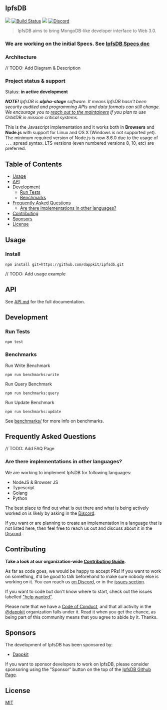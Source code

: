 ## IpfsDB

<img src="https://img.shields.io/badge/Node.js-%3E%3D8.0.0-orange.svg?style=flat-square" /></a>
[![Build Status](https://travis-ci.com/dappkit/ipfsdb.svg?branch=master)](https://travis-ci.com/dappkit/ipfsdb)
<a href="https://david-dm.org/dappkit/ipfsdb"><img src="https://david-dm.org/dappkit/ipfsdb.svg?style=flat-square"/></a>
[![Discord](https://img.shields.io/discord/616677539812868097?color=blueviolet&label=discord)](https://discord.gg/88YpNuQ)


> IpfsDB aims to bring MongoDB-like developer interface to Web 3.0.

### We are working on the initial Specs. See [IpfsDB Specs doc](https://github.com/dappkit/ipfsdb-specs/blob/master/README.md)

### Architecture

// TODO: Add Diagram & Description

### Project status & support

Status: **in active development**

***NOTE!*** *IpfsDB is **alpha-stage** software. It means IpfsDB hasn't been security audited and programming APIs and data formats can still change. We encourage you to [reach out to the maintainers](https://discord.gg/88YpNuQ) if you plan to use OrbitDB in mission critical systems.*

This is the Javascript implementation and it works both in **Browsers** and **Node.js** with support for Linux and OS X (Windows is not supported yet). The minimum required version of Node.js is now 8.6.0 due to the usage of `...` spread syntax. LTS versions (even numbered versions 8, 10, etc) are preferred.

[//]: <> (To use with older versions of Node.js, we provide an ES5-compatible build through the npm package, located in `dist/es5/` when installed through npm.)

## Table of Contents

<!-- toc -->

- [Usage](#usage)
- [API](#api)
- [Development](#development)
  * [Run Tests](#run-tests)
  * [Benchmarks](#benchmarks)
- [Frequently Asked Questions](#frequently-asked-questions)
  * [Are there implementations in other languages?](#are-there-implementations-in-other-languages)
- [Contributing](#contributing)
- [Sponsors](#sponsors)
- [License](#license)

<!-- tocstop -->

## Usage

### Install

```
npm install git+https://github.com/dappkit/ipfsdb.git
```

// TODO: Add usage example

## API
See [API.md](https://github.com/dappkit/ipfsdb/blob/master/API.md) for the full documentation.

## Development

### Run Tests
```
npm test
```

### Benchmarks

Run Write Benchmark
```
npm run benchmarks:write
```

Run Query Benchmark
```
npm run benchmarks:query
```

Run Update Benchmark
```
npm run benchmarks:update
```

See [benchmarks/](https://github.com/dappkit/ipfsdb/tree/master/test/benchmarks) for more info on benchmarks.


## Frequently Asked Questions

// TODO: Add FAQ Page

### Are there implementations in other languages?

We are working to implement IpfsDB for following languages:

- NodeJS & Browser JS
- Typescript
- Golang
- Python

The best place to find out what is out there and what is being actively worked on is likely by asking in the [Discord](https://discord.gg/88YpNuQ). 

If you want or are planning to create an implementation in a language that is not listed here, then feel free to reach us out and discuss about it in the [Discord](https://discord.gg/88YpNuQ).

## Contributing

**Take a look at our organization-wide [Contributing Guide](https://github.com/dappkit/ipfsdb/blob/master/CONTRIBUTING.md).**

As far as code goes, we would be happy to accept PRs! If you want to work on something, it'd be good to talk beforehand to make sure nobody else is working on it. You can reach us [on Discord](https://discord.gg/88YpNuQ), or in the [issues section](https://github.com/dappkit/ipfsdb/issues).

If you want to code but don't know where to start, check out the issues labelled ["help wanted"](https://github.com/dappkit/ipfsdb/issues?q=is%3Aopen+is%3Aissue+label%3A%22help+wanted%22+sort%3Areactions-%2B1-desc).

Please note that we have a [Code of Conduct](CODE_OF_CONDUCT.md), and that all activity in the [@dappkit](https://github.com/dappkit) organization falls under it. Read it when you get the chance, as being part of this community means that you agree to abide by it. Thanks.

## Sponsors

The development of IpfsDB has been sponsored by:

* [Dappkit](https://dappkit.io)

If you want to sponsor developers to work on IpfsDB, please consider sponsoring using the "Sponsor" button on the top of the [IpfsDB Github Page](https://github.com/dappkit/ipfsdb).

## License
[MIT](https://github.com/dappkit/ipfsdb/blob/master/LICENSE)
